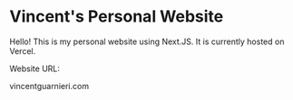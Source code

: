 # Vincent's Personal Website

Hello! This is my personal website using Next.JS. It is currently hosted on Vercel.

Website URL:

vincentguarnieri.com
